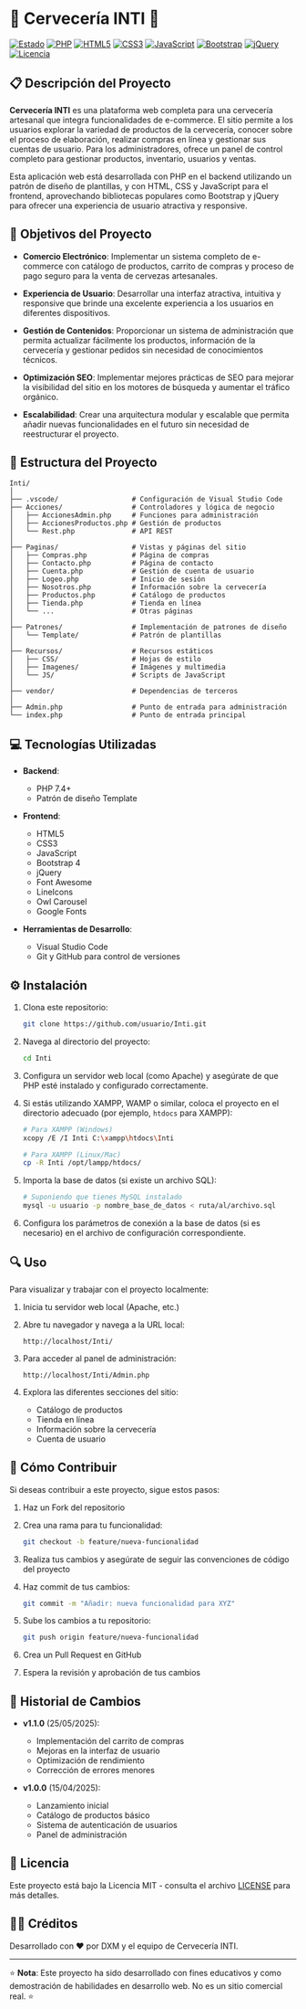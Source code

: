 # 🍺 Cervecería INTI 🍺

[![Estado](https://img.shields.io/badge/Estado-En%20Desarrollo-yellow)](https://github.com/username/Inti)
[![PHP](https://img.shields.io/badge/PHP-777BB4?style=flat&logo=php&logoColor=white)](https://www.php.net/)
[![HTML5](https://img.shields.io/badge/HTML5-E34F26?style=flat&logo=html5&logoColor=white)](https://developer.mozilla.org/es/docs/Web/HTML)
[![CSS3](https://img.shields.io/badge/CSS3-1572B6?style=flat&logo=css3&logoColor=white)](https://developer.mozilla.org/es/docs/Web/CSS)
[![JavaScript](https://img.shields.io/badge/JavaScript-F7DF1E?style=flat&logo=javascript&logoColor=black)](https://developer.mozilla.org/es/docs/Web/JavaScript)
[![Bootstrap](https://img.shields.io/badge/Bootstrap-7952B3?style=flat&logo=bootstrap&logoColor=white)](https://getbootstrap.com/)
[![jQuery](https://img.shields.io/badge/jQuery-0769AD?style=flat&logo=jquery&logoColor=white)](https://jquery.com/)
[![Licencia](https://img.shields.io/badge/Licencia-MIT-blue.svg)](LICENSE)

## 📋 Descripción del Proyecto

**Cervecería INTI** es una plataforma web completa para una cervecería artesanal que integra funcionalidades de e-commerce. El sitio permite a los usuarios explorar la variedad de productos de la cervecería, conocer sobre el proceso de elaboración, realizar compras en línea y gestionar sus cuentas de usuario. Para los administradores, ofrece un panel de control completo para gestionar productos, inventario, usuarios y ventas.

Esta aplicación web está desarrollada con PHP en el backend utilizando un patrón de diseño de plantillas, y con HTML, CSS y JavaScript para el frontend, aprovechando bibliotecas populares como Bootstrap y jQuery para ofrecer una experiencia de usuario atractiva y responsive.

## 🚀 Objetivos del Proyecto

- **Comercio Electrónico**: Implementar un sistema completo de e-commerce con catálogo de productos, carrito de compras y proceso de pago seguro para la venta de cervezas artesanales.
  
- **Experiencia de Usuario**: Desarrollar una interfaz atractiva, intuitiva y responsive que brinde una excelente experiencia a los usuarios en diferentes dispositivos.
  
- **Gestión de Contenidos**: Proporcionar un sistema de administración que permita actualizar fácilmente los productos, información de la cervecería y gestionar pedidos sin necesidad de conocimientos técnicos.
  
- **Optimización SEO**: Implementar mejores prácticas de SEO para mejorar la visibilidad del sitio en los motores de búsqueda y aumentar el tráfico orgánico.
  
- **Escalabilidad**: Crear una arquitectura modular y escalable que permita añadir nuevas funcionalidades en el futuro sin necesidad de reestructurar el proyecto.

## 📁 Estructura del Proyecto

```
Inti/
│
├── .vscode/                  # Configuración de Visual Studio Code
├── Acciones/                 # Controladores y lógica de negocio
│   ├── AccionesAdmin.php     # Funciones para administración
│   ├── AccionesProductos.php # Gestión de productos
│   └── Rest.php              # API REST
│
├── Paginas/                  # Vistas y páginas del sitio
│   ├── Compras.php           # Página de compras
│   ├── Contacto.php          # Página de contacto
│   ├── Cuenta.php            # Gestión de cuenta de usuario
│   ├── Logeo.php             # Inicio de sesión
│   ├── Nosotros.php          # Información sobre la cervecería
│   ├── Productos.php         # Catálogo de productos
│   ├── Tienda.php            # Tienda en línea
│   └── ...                   # Otras páginas
│
├── Patrones/                 # Implementación de patrones de diseño
│   └── Template/             # Patrón de plantillas
│
├── Recursos/                 # Recursos estáticos
│   ├── CSS/                  # Hojas de estilo
│   ├── Imagenes/             # Imágenes y multimedia
│   └── JS/                   # Scripts de JavaScript
│
├── vendor/                   # Dependencias de terceros
│
├── Admin.php                 # Punto de entrada para administración
└── index.php                 # Punto de entrada principal
```

## 💻 Tecnologías Utilizadas

- **Backend**:
  - PHP 7.4+
  - Patrón de diseño Template

- **Frontend**:
  - HTML5
  - CSS3
  - JavaScript
  - Bootstrap 4
  - jQuery
  - Font Awesome
  - LineIcons
  - Owl Carousel
  - Google Fonts

- **Herramientas de Desarrollo**:
  - Visual Studio Code
  - Git y GitHub para control de versiones

## ⚙️ Instalación

1. Clona este repositorio:
   ```bash
   git clone https://github.com/usuario/Inti.git
   ```

2. Navega al directorio del proyecto:
   ```bash
   cd Inti
   ```

3. Configura un servidor web local (como Apache) y asegúrate de que PHP esté instalado y configurado correctamente.

4. Si estás utilizando XAMPP, WAMP o similar, coloca el proyecto en el directorio adecuado (por ejemplo, `htdocs` para XAMPP):
   ```bash
   # Para XAMPP (Windows)
   xcopy /E /I Inti C:\xampp\htdocs\Inti
   
   # Para XAMPP (Linux/Mac)
   cp -R Inti /opt/lampp/htdocs/
   ```

5. Importa la base de datos (si existe un archivo SQL):
   ```bash
   # Suponiendo que tienes MySQL instalado
   mysql -u usuario -p nombre_base_de_datos < ruta/al/archivo.sql
   ```

6. Configura los parámetros de conexión a la base de datos (si es necesario) en el archivo de configuración correspondiente.

## 🔍 Uso

Para visualizar y trabajar con el proyecto localmente:

1. Inicia tu servidor web local (Apache, etc.)

2. Abre tu navegador y navega a la URL local:
   ```
   http://localhost/Inti/
   ```

3. Para acceder al panel de administración:
   ```
   http://localhost/Inti/Admin.php
   ```

4. Explora las diferentes secciones del sitio:
   - Catálogo de productos
   - Tienda en línea
   - Información sobre la cervecería
   - Cuenta de usuario

## 🤝 Cómo Contribuir

Si deseas contribuir a este proyecto, sigue estos pasos:

1. Haz un Fork del repositorio
   
2. Crea una rama para tu funcionalidad:
   ```bash
   git checkout -b feature/nueva-funcionalidad
   ```

3. Realiza tus cambios y asegúrate de seguir las convenciones de código del proyecto

4. Haz commit de tus cambios:
   ```bash
   git commit -m "Añadir: nueva funcionalidad para XYZ"
   ```

5. Sube los cambios a tu repositorio:
   ```bash
   git push origin feature/nueva-funcionalidad
   ```

6. Crea un Pull Request en GitHub

7. Espera la revisión y aprobación de tus cambios

## 📝 Historial de Cambios

- **v1.1.0** (25/05/2025):
  - Implementación del carrito de compras
  - Mejoras en la interfaz de usuario
  - Optimización de rendimiento
  - Corrección de errores menores

- **v1.0.0** (15/04/2025):
  - Lanzamiento inicial
  - Catálogo de productos básico
  - Sistema de autenticación de usuarios
  - Panel de administración

## 📄 Licencia

Este proyecto está bajo la Licencia MIT - consulta el archivo [LICENSE](LICENSE) para más detalles.

## 👨‍💻 Créditos

Desarrollado con ❤️ por DXM y el equipo de Cervecería INTI.

---

⭐️ **Nota**: Este proyecto ha sido desarrollado con fines educativos y como demostración de habilidades en desarrollo web. No es un sitio comercial real. ⭐️


